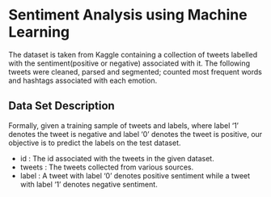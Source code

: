 # Sentiment Analysis using Machine Learning
The dataset is taken from Kaggle containing a collection of tweets labelled with the sentiment(positive or negative) associated with it. The following tweets were cleaned, parsed and segmented; counted most frequent words and hashtags associated with each emotion.

## Data Set Description
Formally, given a training sample of tweets and labels, where label ‘1’ denotes the tweet is negative and label ‘0’ denotes the tweet is positive, our objective is to predict the labels on the test dataset.
* id : The id associated with the tweets in the given dataset.
* tweets : The tweets collected from various sources.
* label : A tweet with label ‘0’ denotes positive sentiment while a tweet with label ‘1’ denotes negative sentiment.
